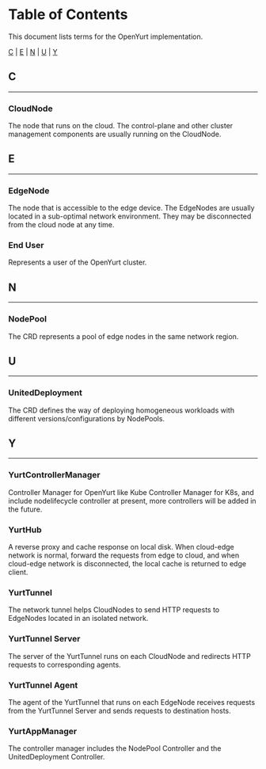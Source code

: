 # Table of Contents

This document lists terms for the OpenYurt implementation.

[C](#c) | [E](#e) | [N](#n) | [U](#u) | [Y](#y)

## C
---

### CloudNode

The node that runs on the cloud. The control-plane and other cluster management components are usually running on the CloudNode.

## E
---

### EdgeNode

The node that is accessible to the edge device. The EdgeNodes are usually located in a sub-optimal network environment. They may be disconnected from the cloud node at any time.

### End User

Represents a user of the OpenYurt cluster.

## N
---

### NodePool

The CRD represents a pool of edge nodes in the same network region.

## U
---

### UnitedDeployment

The CRD defines the way of deploying homogeneous workloads with different versions/configurations by NodePools.

## Y
---

### YurtControllerManager

Controller Manager for OpenYurt like Kube Controller Manager for K8s, and include nodelifecycle controller at present, more controllers will be added in the future.

### YurtHub

A reverse proxy and cache response on local disk. When cloud-edge network is normal, forward the requests from edge to cloud, and when cloud-edge network is disconnected, the local cache is returned to edge client.

### YurtTunnel

The network tunnel helps CloudNodes to send HTTP requests to EdgeNodes located in an isolated network.

### YurtTunnel Server

The server of the YurtTunnel runs on each CloudNode and redirects HTTP requests to corresponding agents.

### YurtTunnel Agent

The agent of the YurtTunnel that runs on each EdgeNode receives requests from the YurtTunnel Server and sends requests to destination hosts.

### YurtAppManager

The controller manager includes the NodePool Controller and the UnitedDeployment Controller.
